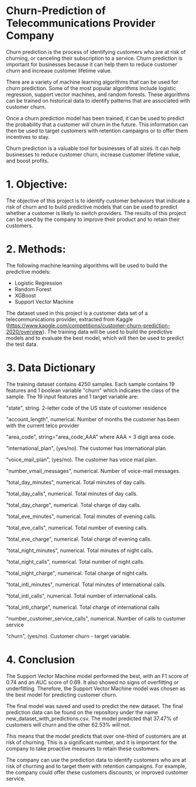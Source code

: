 # Churn-Prediction of Telecommunications Provider Company

Churn prediction is the process of identifying customers who are at risk of churning, or canceling their subscription to a service. Churn prediction is important for businesses because it can help them to reduce customer churn and increase customer lifetime value.

There are a variety of machine learning algorithms that can be used for churn prediction. Some of the most popular algorithms include logistic regression, support vector machines, and random forests. These algorithms can be trained on historical data to identify patterns that are associated with customer churn.

Once a churn prediction model has been trained, it can be used to predict the probability that a customer will churn in the future. This information can then be used to target customers with retention campaigns or to offer them incentives to stay.

Churn prediction is a valuable tool for businesses of all sizes. It can help businesses to reduce customer churn, increase customer lifetime value, and boost profits.

# 1. Objective:

The objective of this project is to identify customer behaviors that indicate a risk of churn and to build predictive models that can be used to predict whether a customer is likely to switch providers. The results of this project can be used by the company to improve their product and to retain their customers.

# 2. Methods:

The following machine learning algorithms will be used to build the predictive models:
- Logistic Regression
- Random Forest
- XGBoost
- Support Vector Machine
  
The dataset used in this project is a customer data set of a telecommunications provider, extracted from Kaggle (https://www.kaggle.com/competitions/customer-churn-prediction-2020/overview). The training data will be used to build the predictive models and to evaluate the best model, which will then be used to predict the test data.

# 3. Data Dictionary

The training dataset contains 4250 samples. Each sample contains 19 features and 1 boolean variable "churn" which indicates the class of the sample. The 19 input features and 1 target variable are:

"state", string. 2-letter code of the US state of customer residence

"account_length", numerical. Number of months the customer has been with the current telco provider

"area_code", string="area_code_AAA" where AAA = 3 digit area code.

"international_plan", (yes/no). The customer has international plan.

"voice_mail_plan", (yes/no). The customer has voice mail plan.

"number_vmail_messages", numerical. Number of voice-mail messages.

"total_day_minutes", numerical. Total minutes of day calls.

"total_day_calls", numerical. Total minutes of day calls.

"total_day_charge", numerical. Total charge of day calls.

"total_eve_minutes", numerical. Total minutes of evening calls.

"total_eve_calls", numerical. Total number of evening calls.

"total_eve_charge", numerical. Total charge of evening calls.

"total_night_minutes", numerical. Total minutes of night calls.

"total_night_calls", numerical. Total number of night calls.

"total_night_charge", numerical. Total charge of night calls.

"total_intl_minutes", numerical. Total minutes of international calls.

"total_intl_calls", numerical. Total number of international calls.

"total_intl_charge", numerical. Total charge of international calls

"number_customer_service_calls", numerical. Number of calls to customer service

"churn", (yes/no). Customer churn - target variable.

# 4. Conclusion

The Support Vector Machine model performed the best, with an F1 score of 0.74 and an AUC score of 0.69. It also showed no signs of overfitting or underfitting. Therefore, the Support Vector Machine model was chosen as the best model for predicting customer churn.

The final model was saved and used to predict the new dataset. The final prediction data can be found on the repository under the name new_dataset_with_predictions.csv. The model predicted that 37.47% of customers will churn and the other 62.53% will not.

This means that the model predicts that over one-third of customers are at risk of churning. This is a significant number, and it is important for the company to take proactive measures to retain these customers.

The company can use the prediction data to identify customers who are at risk of churning and to target them with retention campaigns. For example, the company could offer these customers discounts, or improved customer service.
